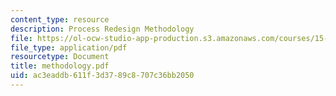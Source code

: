 ```yaml
---
content_type: resource
description: Process Redesign Methodology
file: https://ol-ocw-studio-app-production.s3.amazonaws.com/courses/15-769-operations-strategy-spring-2003/ac3eaddb611f3d3789c8707c36bb2050_methodology.pdf
file_type: application/pdf
resourcetype: Document
title: methodology.pdf
uid: ac3eaddb-611f-3d37-89c8-707c36bb2050
---
```

